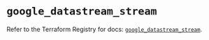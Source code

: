 # `google_datastream_stream`

Refer to the Terraform Registry for docs: [`google_datastream_stream`](https://registry.terraform.io/providers/hashicorp/google/5.26.0/docs/resources/datastream_stream).
